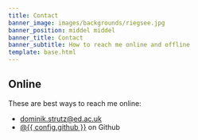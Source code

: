 ```yaml
---
title: Contact
banner_image: images/backgrounds/riegsee.jpg
banner_position: middel middel
banner_title: Contact
banner_subtitle: How to reach me online and offline
template: base.html
---
```


<section class="mb-5">

## Online

These are best ways to reach me online:

<ul class="fa-ul my-4">
  <li><i class="fa-li fa fa-envelope fa-fw" aria-hidden="true"></i>
  <a href="mailto:dominik.strutz@ed.ac.uk">dominik.strutz@ed.ac.uk</a>
  </li>
  <!-- <li><i class="fa-li fab fa-twitter fa-fw" aria-hidden="true"></i>
  <a href="https://twitter.com/DominikStrutz">@{{ config.twitter }}</a> on Twitter
  </li> -->
   <li><i class="fa-li fab fa-github fa-fw" aria-hidden="true"></i>
  <a href="https://github.com/dominik-strutz">@{{ config.github }}</a> on Github
  </li> 
</ul>

</section>

